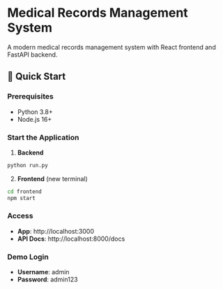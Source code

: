 # Medical Records Management System

A modern medical records management system with React frontend and FastAPI backend.

## 🚀 Quick Start

### Prerequisites
- Python 3.8+
- Node.js 16+

### Start the Application

1. **Backend**
```bash
python run.py
```

2. **Frontend** (new terminal)
```bash
cd frontend
npm start
```

### Access
- **App**: http://localhost:3000
- **API Docs**: http://localhost:8000/docs

### Demo Login
- **Username**: admin
- **Password**: admin123
